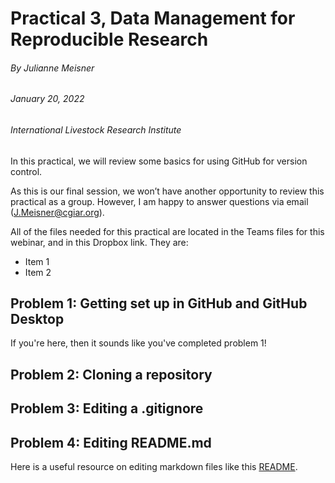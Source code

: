 # Practical 3, Data Management for Reproducible Research
###### By Julianne Meisner
###### January 20, 2022
###### International Livestock Research Institute 

In this practical, we will review some basics for using GitHub for version control.

As this is our final session, we won’t have another opportunity to review this practical as a group. However, I am happy to answer questions via email (J.Meisner@cgiar.org). 

All of the files needed for this practical are located in the Teams files for this webinar, and in this Dropbox link. They are:
- Item 1
- Item 2


## Problem 1: Getting set up in GitHub and GitHub Desktop
If you're here, then it sounds like you've completed problem 1!

## Problem 2: Cloning a repository

## Problem 3: Editing a .gitignore

## Problem 4: Editing README.md
Here is a useful resource on editing markdown files like this [README](https://docs.github.com/en/github/writing-on-github/getting-started-with-writing-and-formatting-on-github/basic-writing-and-formatting-syntax#headings).

